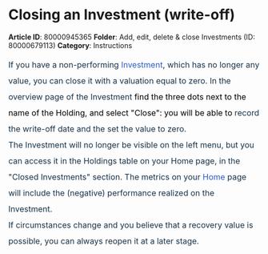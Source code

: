 # Closing an Investment (write-off)

**Article ID**: 80000945365
**Folder**: Add, edit, delete & close Investments (ID: 80000679113)
**Category**: Instructions

<p data-identifyelement="473" style="box-sizing: border-box; margin: 0px 0px 0px 0in; font-size: 15px; line-height: 30px; word-break: normal; overflow-wrap: break-word; color: rgb(24, 50, 71); font-family: -apple-system, BlinkMacSystemFont, "Segoe UI", Roboto, "Helvetica Neue", Arial, sans-serif; font-style: normal; font-variant-ligatures: normal; font-variant-caps: normal; font-weight: 400; letter-spacing: normal; orphans: 2; text-indent: 0px; text-transform: none; white-space: normal; widows: 2; word-spacing: 0px; -webkit-text-stroke-width: 0px;  text-decoration-thickness: initial; text-decoration-style: initial; text-decoration-color: initial; text-align: justify;"><span data-identifyelement="474" dir="ltr" style="box-sizing: border-box; font-size: 16px; line-height: 32px;">If you have a non-performing <a data-identifyelement="475" href="https://support.exirio.com/en/support/solutions/articles/80000253643" style="box-sizing: border-box; background-color: transparent; color: rgb(44, 92, 197); text-decoration: none;">Investment</a>, which has no longer any value, you can close it with a valuation equal to zero. In </span><span data-identifyelement="476" style="box-sizing: border-box; font-size: 16px;"><span data-identifyelement="477" dir="ltr" style="box-sizing: border-box; line-height: 32px;">the overview page of the Investment <span dir="ltr" style="color: rgb(0, 0, 0); font-family: -apple-system, BlinkMacSystemFont, "Segoe UI", Roboto, "Helvetica Neue", Arial, sans-serif; font-size: 16px; font-style: normal; font-variant-ligatures: normal; font-variant-caps: normal; font-weight: 400; letter-spacing: normal; orphans: 2; text-align: justify; text-indent: 0px; text-transform: none; white-space: normal; widows: 2; word-spacing: 0px; -webkit-text-stroke-width: 0px;  text-decoration-thickness: initial; text-decoration-style: initial; text-decoration-color: initial; display: inline !important; float: none;">find the three dots next to the name of the Holding, and select "Close": you will be able to </span>record the write-off date and the set the value to zero. </span></span><br style="box-sizing: border-box;" data-identifyelement="478"><span data-identifyelement="479" style="box-sizing: border-box; font-size: 16px;"><span data-identifyelement="480" dir="ltr" style="box-sizing: border-box; line-height: 32px;">The Investment will no longer be visible on the left menu, but you can access it in the Holdings table on your Home page, in the "Closed Investments" section. The metrics on your <a data-identifyelement="481" href="https://support.exirio.com/en/support/solutions/articles/80000375834" style="box-sizing: border-box; background-color: transparent; color: rgb(44, 92, 197); text-decoration: none;">Home </a>page will include the (negative) performance realized on the Investment.</span></span></p><p data-identifyelement="482" style="box-sizing: border-box; margin: 0px 0px 0px 0in; font-size: 15px; line-height: 30px; word-break: normal; overflow-wrap: break-word; color: rgb(24, 50, 71); font-family: -apple-system, BlinkMacSystemFont, "Segoe UI", Roboto, "Helvetica Neue", Arial, sans-serif; font-style: normal; font-variant-ligatures: normal; font-variant-caps: normal; font-weight: 400; letter-spacing: normal; orphans: 2; text-indent: 0px; text-transform: none; white-space: normal; widows: 2; word-spacing: 0px; -webkit-text-stroke-width: 0px;  text-decoration-thickness: initial; text-decoration-style: initial; text-decoration-color: initial; text-align: justify;"><span data-identifyelement="483" style="box-sizing: border-box; font-size: 16px;"><span data-identifyelement="484" dir="ltr" style="box-sizing: border-box; line-height: 32px;">If circumstances change and you believe that a recovery value is possible, you can always reopen it at a later stage. </span></span></p>